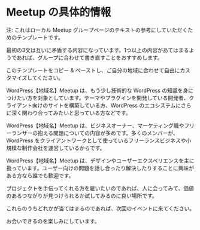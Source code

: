 <!-- # Specific Meetup Info -->
# Meetup の具体的情報

<!-- Alert: This is a template that may inspire the text for your local Meetup group page. -->
注: これはローカル Meetup グループページのテキストの参考にしていただくためのテンプレートです。

<!-- Please be aware that the first three paragraphs are mutually exclusive, so if more than one paragraph applies to the group, then we recommend that it is rewritten spefically for the group. -->
最初の3文は互いに矛盾する内容になっています。1つ以上の内容があてはまるようであれば、グループに合わせて書き直すことをおすすめします。

<!-- Feel free to copy and paste this template and customize it for your area. -->
このテンプレートをコピー & ペーストし、ご自分の地域に合わせて自由にカスタマイズしてください。

<!-- The WordPress \[your-town\] Meetup caters to people who want to get a little more technical with their WordPress knowledge. Developers who are developing themes and plugins for WordPress, who are building client sites, and who are excited by the idea of getting deeper into the WordPress ecosystem. -->
WordPress【地域名】Meetup は、もう少し技術的な WordPress の知識を身につけたい方を対象としています。テーマやプラグインを開発している開発者、クライアント向けのサイトを構築している方、WordPress のエコシステムにさらに深く関わり合ってみたいと思っている方などです。

<!-- The WordPress \[your-town\] Meetup often cover issues of business ownership, marketing and freelancing as a large contingent of our membership are running freelance business and small agencies doing WordPress for clients. -->
WordPress【地域名】Meetup は、ビジネスオーナー、マーケティング職やフリーランサーの抱える問題についての内容が多めです。多くのメンバーが、WordPress をクライアントワークとして使っているフリーランスビジネスや小規模な制作会社を運営しているからです。

<!-- The WordPress \[your-town\] Meetup focuses on design and user experience. We welcome anyone who is interested in discussing and solving user-facing issues. -->
WordPress【地域名】Meetup は、デザインやユーザーエクスペリエンスを主に扱っています。ユーザー向けの問題を話し合ったり解決したりすることに興味がある方なら誰でも歓迎です。

<!-- If you are looking for someone to work with on a project, it is a great place to meet people and see if you can find a valuable connection. -->
プロジェクトを手伝ってくれる方を雇いたいのであれば、人に会ってみて、価値のあるつながりが見つけられるか試してみるのに良い場所です。

<!-- If any of this sounds like you, we would love to see you at our next meetup. -->
これらのうちどれかが当てはまるのであれば、次回のイベントに来てください。

<!-- Hope to see you soon! -->
お会いできるのを楽しみにしています。

